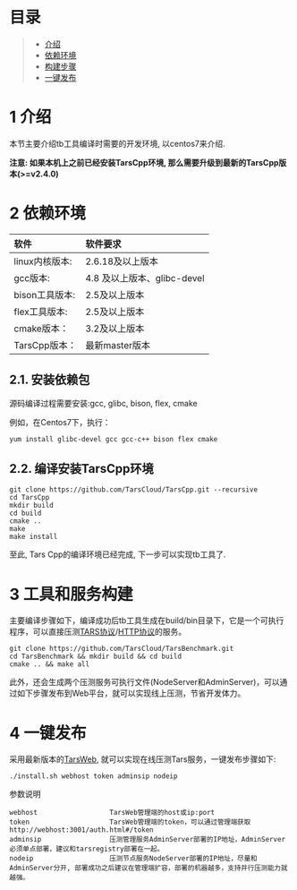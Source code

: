 # 目录
> * [介绍](#chapter-1)
> * [依赖环境](#chapter-2)
> * [构建步骤](#chapter-3)
> * [一键发布](#chapter-4)

# 1 <span id="chapter-1"></span>介绍

本节主要介绍tb工具编译时需要的开发环境, 以centos7来介绍.

**注意: 如果本机上之前已经安装TarsCpp环境, 那么需要升级到最新的TarsCpp版本(>=v2.4.0)**

# 2 <span id="chapter-2"></span>依赖环境

| 软件 | 软件要求 |
| :--- | :--- |
| linux内核版本: | 2.6.18及以上版本 |
| gcc版本: | 4.8 及以上版本、glibc-devel |
| bison工具版本: | 2.5及以上版本 |
| flex工具版本: | 2.5及以上版本 |
| cmake版本： | 3.2及以上版本 |
| TarsCpp版本： | 最新master版本 |


## 2.1. 安装依赖包


源码编译过程需要安装:gcc, glibc, bison, flex, cmake

例如，在Centos7下，执行：
```
yum install glibc-devel gcc gcc-c++ bison flex cmake
```

## 2.2. 编译安装TarsCpp环境

```text
git clone https://github.com/TarsCloud/TarsCpp.git --recursive
cd TarsCpp
mkdir build
cd build
cmake ..
make
make install
```

至此, Tars Cpp的编译环境已经完成, 下一步可以实现tb工具了.


# 3 <span id="chapter-3"></span>工具和服务构建

主要编译步骤如下，编译成功后tb工具生成在build/bin目录下，它是一个可执行程序，可以直接压测[TARS协议](tars-guide.md)/[HTTP协议](http-guide.md)的服务。
```
git clone https://github.com/TarsCloud/TarsBenchmark.git
cd TarsBenchmark && mkdir build && cd build
cmake .. && make all
```

此外，还会生成两个压测服务可执行文件(NodeServer和AdminServer)，可以通过如下步骤发布到Web平台，就可以实现线上压测，节省开发体力。

# 4 <span id="chapter-4"></span>一键发布

采用最新版本的[TarsWeb](https://github.com/TarsCloud/TarsWeb), 就可以实现在线压测Tars服务，一键发布步骤如下:
```shell
./install.sh webhost token adminsip nodeip
```

参数说明
```text
webhost                  TarsWeb管理端的host或ip:port
token                    TarsWeb管理端的token，可以通过管理端获取http://webhost:3001/auth.html#/token
adminsip                 压测管理服务AdminServer部署的IP地址，AdminServer必须单点部署，建议和tarsregistry部署在一起。
nodeip                   压测节点服务NodeServer部署的IP地址，尽量和AdminServer分开, 部署成功之后建议在管理端扩容，部署的机器越多，支持并行压测能力就越强。
```
